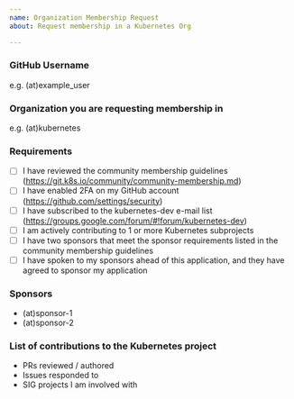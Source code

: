 ```yaml
---
name: Organization Membership Request
about: Request membership in a Kubernetes Org

---
```


### GitHub Username
e.g. (at)example_user

### Organization you are requesting membership in
e.g. (at)kubernetes

### Requirements
- [ ] I have reviewed the community membership guidelines (https://git.k8s.io/community/community-membership.md)
- [ ] I have enabled 2FA on my GitHub account (https://github.com/settings/security)
- [ ] I have subscribed to the kubernetes-dev e-mail list (https://groups.google.com/forum/#!forum/kubernetes-dev)
- [ ] I am actively contributing to 1 or more Kubernetes subprojects
- [ ] I have two sponsors that meet the sponsor requirements listed in the community membership guidelines
- [ ] I have spoken to my sponsors ahead of this application, and they have agreed to sponsor my application

### Sponsors
- (at)sponsor-1
- (at)sponsor-2

### List of contributions to the Kubernetes project
- PRs reviewed / authored
- Issues responded to
- SIG projects I am involved with
